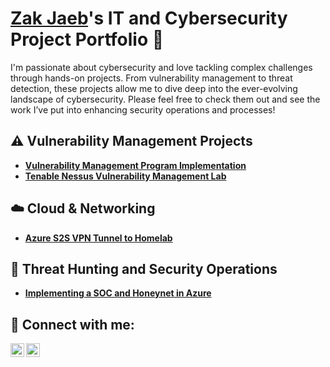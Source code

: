 # <a href="https://www.linkedin.com/in/zakjaeb/">Zak Jaeb</a>'s IT and Cybersecurity Project Portfolio 🔐

I'm passionate about cybersecurity and love tackling complex challenges through hands-on projects. From vulnerability management to threat detection, these projects allow me to dive deep into the ever-evolving landscape of cybersecurity. Please feel free to check them out and see the work I’ve put into enhancing security operations and processes!

## ⚠️ Vulnerability Management Projects
- **[Vulnerability Management Program Implementation](https://github.com/ZakJaeb/vulnerability-management-program)**
- **[Tenable Nessus Vulnerability Management Lab](https://github.com/ZakJaeb/Nessus-Vuln-Manage)**

## ☁️ Cloud & Networking
- **[Azure S2S VPN Tunnel to Homelab](https://github.com/ZakJaeb/Azure-S2S-Lab)**

## 🚨 Threat Hunting and Security Operations
- **[Implementing a SOC and Honeynet in Azure](https://github.com/ZakJaeb/SOC-Honeynet-Azure)**

<h2> 🤳 Connect with me:</h2>

[<img align="left" alt="ZakJaeb | YouTube" width="22px" src="https://cdn.jsdelivr.net/npm/simple-icons@v3/icons/youtube.svg" />][youtube]
[<img align="left" alt="ZakJaeb | LinkedIn" width="22px" src="https://cdn.jsdelivr.net/npm/simple-icons@v3/icons/linkedin.svg" />][linkedin]

[youtube]: https://www.youtube.com/c/zakjaeb
[linkedin]: https://linkedin.com/in/zakjaeb
